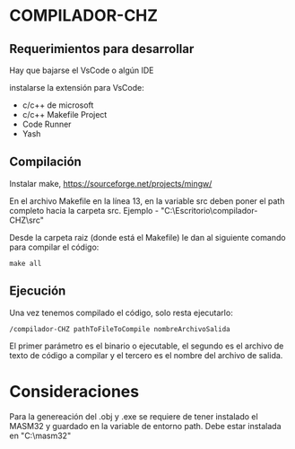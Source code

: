 # COMPILADOR-CHZ

## Requerimientos para desarrollar

Hay que bajarse el VsCode o algún IDE

instalarse la extensión para VsCode:
- c/c++ de microsoft
- c/c++ Makefile Project
- Code Runner
- Yash

## Compilación

Instalar make, https://sourceforge.net/projects/mingw/ 

En el archivo Makefile en la línea 13, en la variable src deben poner el path completo hacia la carpeta src. Ejemplo - "C:\Escritorio\compilador-CHZ\src"

Desde la carpeta raiz (donde está el Makefile) le dan al siguiente comando para compilar el código:

```make
make all
```

## Ejecución
Una vez tenemos compilado el código, solo resta ejecutarlo:

```
/compilador-CHZ pathToFileToCompile nombreArchivoSalida
```

El primer parámetro es el binario o ejecutable, el segundo es el archivo de texto de código a compilar y el tercero es el nombre del archivo de salida.

# Consideraciones

Para la genereación del .obj y .exe se requiere de tener instalado el MASM32 y guardado en la variable de entorno path. Debe estar instalada en "C:\\masm32"
